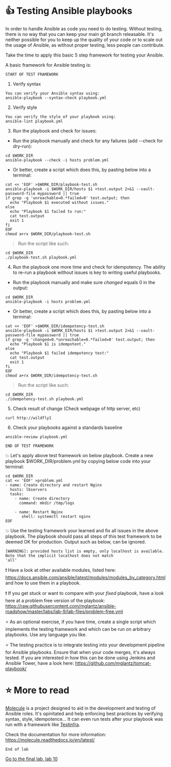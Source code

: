#  :thumbsup: Testing Ansible playbooks

In order to handle Ansible as code you need to do testing. Without testing, there is no way that you can keep your main git branch releasable.
It's neither possible for you to keep up the quality of your code or to scale out the usage of Ansible, as without proper testing, less people can contribute.

Take the time to apply this basic 5 step framework for testing your Ansible.

A basic framework for Ansible testing is:

```
START OF TEST FRAMEWORK
```

1. Verify syntax
```
You can verify your Ansible syntax using: 
ansible-playbook --syntax-check playbook.yml
```

2. Verify style
```
You can verify the style of your playbook using:
ansible-lint playbook.yml
```

3. Run the playbook and check for issues:
* Run the playbook manually and check for any failures (add --check for dry-run):
```
cd $WORK_DIR
ansible-playbook --check -i hosts problem.yml
```

* Or better, create a script which does this, by pasting below into a terminal:
```
cat << 'EOF' >$WORK_DIR/playbook-test.sh
ansible-playbook -i $WORK_DIR/hosts $1 >test.output 2>&1 --vault-password-file mypassword || true
if grep -q 'unreachable=0.*failed=0' test.output; then
  echo "Playbook $1 executed without issues."
else
  echo "Playbook $1 failed to run:"
  cat test.output
  exit 1
fi
EOF
chmod a+rx $WORK_DIR/playbook-test.sh
```
>Run the script like such:
```
cd $WORK_DIR
./playbook-test.sh playbook.yml
```

4. Run the playbook one more time and check for idempotency. The ability to re-run a playbook without issues is key to writing useful playbooks.
* Run the playbook manually and make sure _changed_ equals 0 in the output: 
```
cd $WORK_DIR
ansible-playbook -i hosts problem.yml
```

* Or better, create a script which does this, by pasting below into a terminal:
```
cat << 'EOF' >$WORK_DIR/idempotency-test.sh
ansible-playbook -i $WORK_DIR/hosts $1 >test.output 2>&1 --vault-password-file mypassword || true
if grep -q 'changed=0.*unreachable=0.*failed=0' test.output; then
  echo "Playbook $1 is idempotent."
else
  echo "Playbook $1 failed idempotency test:"
  cat test.output
  exit 1
fi
EOF
chmod a+rx $WORK_DIR/idempotency-test.sh
```
>Run the script like such:
```
cd $WORK_DIR
./idempotency-test.sh playbook.yml
```

5. Check result of change (Check webpage of http server, etc)
```
curl http://wildfly1
```

6. Check your playbooks against a standards baseline
```
ansible-review playbook.yml
```

```
END OF TEST FRAMEWORK
```

:boom: Let's apply above test framework on below playbook. Create a new playbook $WORK_DIR/problem.yml by copying below code into your terminal:
```
cd $WORK_DIR
cat << 'EOF' >problem.yml
- name: Create directory and restart Nginx 
  hosts: lbservers
  tasks: 
    - name: Create directory
      command: mkdir /tmp/logs

    - name: Restart Nginx
       shell: systemctl restart nginx
EOF
```

:boom: Use the testing framework your learned and fix all issues in the above playbook. The playbook should pass all steps of this test framework to be deemed OK for production. Output such as below, can be ignored.
```
[WARNING]: provided hosts list is empty, only localhost is available. Note that the implicit localhost does not match
'all'
```
 :exclamation: Have a look at other available modules, listed here: https://docs.ansible.com/ansible/latest/modules/modules_by_category.html and how to use them in a playbook.

 :exclamation: If you get stuck or want to compare with your _fixed_ playbook, have a look here at a problem free version of the playbook:
https://raw.githubusercontent.com/mglantz/ansible-roadshow/master/labs/lab-9/lab-files/problem-free.yml

:star: As an optional exercise, if you have time, create a single script which implements the testing framework and which can be run on arbitrary playbooks. Use any language you like.

:star: The testing practice is to integrate testing into your development pipeline for Ansible playbooks. Ensure that when your code merges, it's always tested. If you are interested in how this can be done using Jenkins and Ansible Tower, have a look here:
https://github.com/mglantz/tomcat-playbook/

# :star: More to read

[Molecule](https://molecule.readthedocs.io/en/latest/) is a project designed to aid in the development and testing of Ansible roles.
It's opinitated and help enforcing best practices by verifying syntax, style, idempotence... It can even run tests after your playbook was run
with a framework like [Testinfra](https://testinfra.readthedocs.io/en/latest/).

Check the documentation for more information: https://molecule.readthedocs.io/en/latest/

```
End of lab
```
[Go to the final lab, lab 10](../lab-10/README.md)
